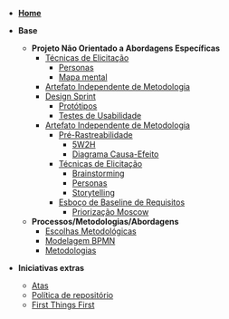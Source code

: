 - [**Home**](README.md)

- **Base**
  - **Projeto Não Orientado a Abordagens Específicas**
    - [Técnicas de Elicitação](pages/fase_01/tecnicas_elicitacao.md)
      - [Personas](pages/fase_01/personas.md) 
      - [Mapa mental](pages/fase_01/mapa_mental.md)
    - [Artefato Independente de Metodologia](pages/fase_01/artefato_Independente_metodologia.md)
    - [Design Sprint](pages/fase_01/design_sprint.md)
      - [Protótipos](pages/fase_01/prototipoBaixaAltaFidelidade.md)
      - [Testes de Usabilidade](pages/fase_01/testes_usabilidade.md)
    - [Artefato Independente de Metodologia](pages/fase_01/artefato_Independente_metodologia.md)
      - [Pré-Rastreabilidade](pages/fase_01/pre_rastreabilidade.md)
        - [5W2H](pages/fase_01/5w2h.md)
        - [Diagrama Causa-Efeito](pages/fase_01/diagrama_causa_efeito.md)
      - [Técnicas de Elicitação](pages/fase_01/tecnicas_elicitacao.md)
        - [Brainstorming](pages/fase_01/brainstorming.md)
        - [Personas](pages/fase_01/personas.md)
        - [Storytelling](pages/fase_01/storytelling.md)
      - [Esboço de Baseline de Requisitos](pages/fase_01/baseline_requisitos.md)
        - [Priorização Moscow](pages/fase_01/priorizacao_moscow.md)
  - **Processos/Metodologias/Abordagens**
    - [Escolhas Metodológicas](pages/fase_01/escolhas_metodologicas.md)
    - [Modelagem BPMN](pages/fase_01/modelagem_bpmn.md)
    - [Metodologias](pages/fase_01/metodologias.md)
- **Iniciativas extras**
  - [Atas](_indiceReuniao.md)
  - [Política de repositório](pages/iniciativasExtras/politica_repositorio.md)
  - [First Things First](pages/iniciativasExtras/first_things_first.md)
